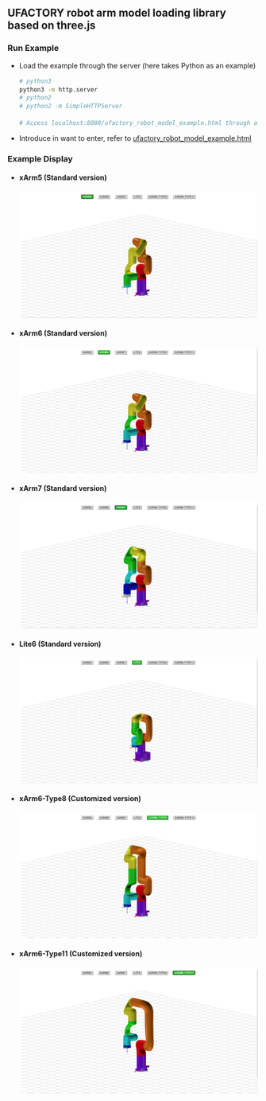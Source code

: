 ## UFACTORY robot arm model loading library based on three.js

### Run Example
- Load the example through the server (here takes Python as an example)
  ```bash
  # python3
  python3 -m http.server
  # python2
  # python2 -m SimpleHTTPServer

  # Access localhost:8000/ufactory_robot_model_example.html through a browser
  ```
- Introduce in want to enter, refer to [ufactory_robot_model_example.html](./ufactory_robot_model_example.html)

### Example Display
- #### xArm5 (Standard version)
  ![xArm5](./docs/img/xarm5-type5.png)

- #### xArm6 (Standard version)
  ![xArm6](./docs/img/xarm6-type6.png)

- #### xArm7 (Standard version)
  ![xArm7](./docs/img/xarm7-type7.png)

- #### Lite6 (Standard version)
  ![Lite6](./docs/img/xarm6-type9.png)

- #### xArm6-Type8 (Customized version)
  ![xArm6-Type8](./docs/img/xarm6-type8.png)

- #### xArm6-Type11 (Customized version)
  ![xArm6-Type11](./docs/img/xarm6-type11.png)